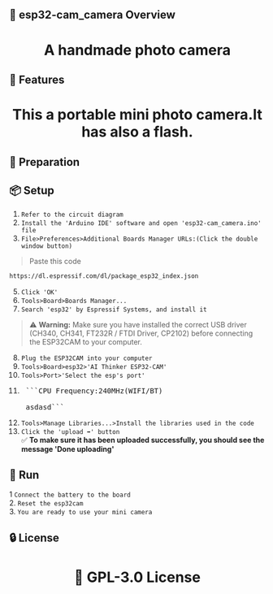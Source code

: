 <!-- Proje-Resmi -->

## 👀 esp32-cam_camera Overview  
<h1 align="center">A handmade photo camera</h1>  


## 🚀 Features  
<h1 align="center">This a portable mini photo camera.It has also a flash.</h1>  


## 🔎 Preparation


## 📦 Setup 
1. `Refer to the circuit diagram`
2. `Install the 'Arduino IDE' software and open 'esp32-cam_camera.ino' file`
4. `File>Preferences>Additional Boards Manager URLs:(Click the double window button)`
>Paste this code  
```bash
https://dl.espressif.com/dl/package_esp32_index.json
```
5. `Click 'OK'`  
6. `Tools>Board>Boards Manager...`  
7. `Search 'esp32' by Espressif Systems, and install it` 
> ⚠️ **Warning:** Make sure you have installed the correct USB driver (CH340, CH341, FT232R / FTDI Driver, CP2102) before connecting the ESP32CAM to your computer.
8. `Plug the ESP32CAM into your computer`
9. `Tools>Board>esp32>'AI Thinker ESP32-CAM'`
9. `Tools>Port>'Select the esp's port'`
10. <pre> ```CPU Frequency:240MHz(WIFI/BT) <br>
     asdasd``` </pre>
10. `Tools>Manage Libraries...>Install the libraries used in the code`
11. `Click the 'upload ➡️' button`  
✅ **To make sure it has been uploaded successfully, you should see the message 'Done uploading'** 


## 🎉 Run  
1 `Connect the battery to the board`  
2. `Reset the esp32cam`  
3. `You are ready to use your mini camera`  


## 🔒 License  
<h1 align="center">📜 GPL-3.0 License</h1>

